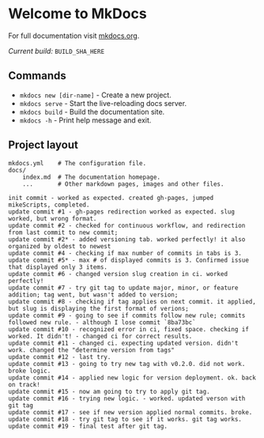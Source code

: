 # Welcome to MkDocs

For full documentation visit [mkdocs.org](https://www.mkdocs.org).

_Current build:_ `BUILD_SHA_HERE`

## Commands

* `mkdocs new [dir-name]` - Create a new project.
* `mkdocs serve` - Start the live-reloading docs server.
* `mkdocs build` - Build the documentation site.
* `mkdocs -h` - Print help message and exit.

## Project layout

    mkdocs.yml    # The configuration file.
    docs/
        index.md  # The documentation homepage.
        ...       # Other markdown pages, images and other files.

    init commit - worked as expected. created gh-pages, jumped mikeScripts, completed.
    update commit #1 - gh-pages redirection worked as expected. slug worked, but wrong format.
    update commit #2 - checked for continuous workflow, and redirection from last commit to new commit;
    update commit #2* - added versioning tab. worked perfectly! it also organized by oldest to newest
    update commit #4 - checking if max number of commits in tabs is 3.
    update commit #5* - max # of displayed commits is 3. Confirmed issue that displayed only 3 items.
    update commit #6 - changed version slug creation in ci. worked perfectly!
    update commit #7 - try git tag to update major, minor, or feature addition; tag went, but wasn't added to version;
    update commit #8 - checking if tag applies on next commit. it applied, but slug is displaying the first format of verions;
    update commit #9 - going to see if commits follow new rule; commits followed new rule. - although I lose commit `8ba73bc`
    update commit #10 - recognized error in ci, fixed space. checking if worked. It didn't! - changed ci for correct results.
    update commit #11 - changed ci. expecting updated version. didn't work. changed the "determine version from tags"
    update commit #12 - last try.
    update commit #13 - going to try new tag with v0.2.0. did not work. broke logic.
    update commit #14 - applied new logic for version deployment. ok. back on track!
    update commit #15 - now am going to try to apply git tag.
    update commit #16 - trying new logic. - worked. updated verson with git tag
    update commit #17 - see if new version applied normal commits. broke.
    update commit #18 - try git tag to see if it works. git tag works.
    update commit #19 - final test after git tag.